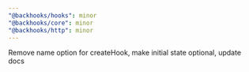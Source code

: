 ```yaml
---
"@backhooks/hooks": minor
"@backhooks/core": minor
"@backhooks/http": minor
---
```


Remove name option for createHook, make initial state optional, update docs
